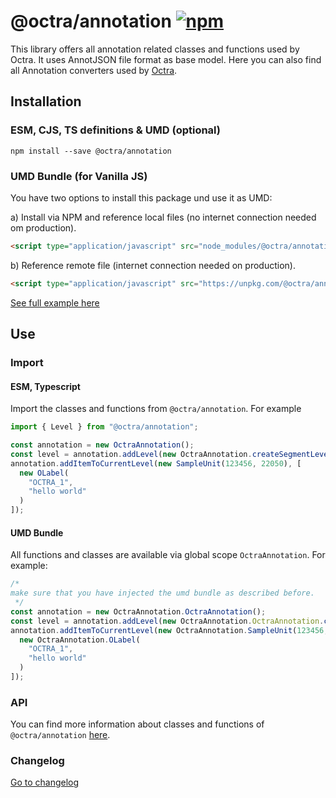# @octra/annotation <a href="https://www.npmjs.com/package/@octra/annotation"><img alt="npm" src="https://img.shields.io/npm/v/@octra/annotation"></a>

This library offers all annotation related classes and functions used by Octra. It uses AnnotJSON file format as base
model. Here you can also find all Annotation converters used by [Octra](https://github.com/IPS-LMU/octra).

## Installation

### ESM, CJS, TS definitions & UMD (optional)

````shell
npm install --save @octra/annotation
````

### UMD Bundle (for Vanilla JS)

You have two options to install this package und use it as UMD:

a) Install via NPM and reference local files (no internet connection needed om production).
````html
<script type="application/javascript" src="node_modules/@octra/annotation/bundles/OctraAnnotation.umd.js"></script>
````

b) Reference remote file  (internet connection needed on production).
````html
<script type="application/javascript" src="https://unpkg.com/@octra/annotation/bundles/OctraAnnotation.umd.js"></script>
````

[See full example here](../../../apps/web-components-demo/index.html)

## Use

### Import

#### ESM, Typescript

Import the classes and functions from `@octra/annotation`. For example

````typescript
import { Level } from "@octra/annotation";

const annotation = new OctraAnnotation();
const level = annotation.addLevel(new OctraAnnotation.createSegmentLevel("OCTRA_1"));
annotation.addItemToCurrentLevel(new SampleUnit(123456, 22050), [
  new OLabel(
    "OCTRA_1",
    "hello world"
  )
]);
````

#### UMD Bundle

All functions and classes are available via global scope `OctraAnnotation`. For example:

```javascript
/*
make sure that you have injected the umd bundle as described before.
 */
const annotation = new OctraAnnotation.OctraAnnotation();
const level = annotation.addLevel(new OctraAnnotation.OctraAnnotation.createSegmentLevel("OCTRA_1"));
annotation.addItemToCurrentLevel(new OctraAnnotation.SampleUnit(123456, 22050), [
  new OctraAnnotation.OLabel(
    "OCTRA_1",
    "hello world"
  )
]);
```

### API

You can find more information about classes and functions of `@octra/annotation` [here](https://ips-lmu.github.io/octra/modules/_octra_annotation.html).

### Changelog

[Go to changelog](https://github.com/IPS-LMU/octra/blob/main/libs/annotation/CHANGELOG.md)
